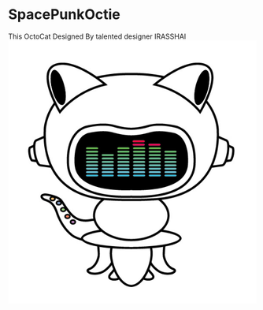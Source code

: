 # SpacePunkOctie
This OctoCat Designed By talented designer IRASSHAI
![SPO](https://github.com/yagiyagiichi/SpacePunkOctie/blob/master/sco1.0.jpg?raw=true "SpacePunkOct")
